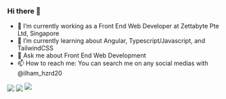 ### Hi there 👋

- 🔭 I’m currently working as a Front End Web Developer at Zettabyte Pte Ltd, Singapore
- 🌱 I’m currently learning about Angular, Typescript/Javascript, and TailwindCSS
- 💬 Ask me about Front End Web Development
- 📫 How to reach me: You can search me on any social medias with @ilham_hzrd20

<a>
  <img align="center" src="https://github-readme-stats.vercel.app/api/top-langs/?username=ilham-maulana-zetta&title_color=ffffff&text_color=c9cacc&icon_color=2bbc8a&bg_color=1d1f21&langs_count=3" />
</a>
<a>
  <img align="center" src="https://github-readme-stats.vercel.app/api?username=ilham-maulana-zetta&show_icons=true&theme=dark" />
</a>

<img src="https://github-readme-stats.vercel.app/api/wakatime?username=ilham_hzrd20&theme=github_dark&layout=compact">
